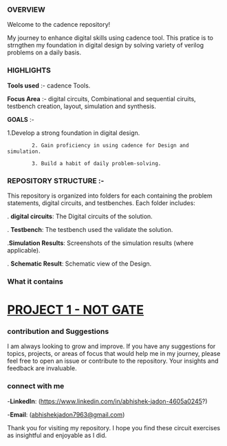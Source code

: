 ###  **OVERVIEW**
  
Welcome to the cadence repository!

My journey to enhance digital  skills using cadence tool. This pratice is to strngthen my foundation in digital design by solving variety of verilog problems on a daily basis. 

### **HIGHLIGHTS**

**Tools used** :- cadence Tools.

**Focus Area** :- digital circuits, Combinational and sequential ciruits, testbench creation, layout, simulation and synthesis.

**GOALS** :- 

1.Develop a strong foundation in digital design.

            2. Gain proficiency in using cadence for Design and simulation.
            
            3. Build a habit of daily problem-solving.

### **REPOSITORY STRUCTURE** :-
This repository is organized into folders for each containing the problem statements, digital circuits, and testbenches. Each folder includes:


. **digital circuits**: The Digital circuits of the solution.


. **Testbench**: The testbench used the validate the solution.


.**Simulation Results**: Screenshots of the simulation results (where applicable).


. **Schematic Result**: Schematic view of the Design.

### **What it contains**

# [PROJECT 1 - NOT GATE](https://github.com/abhishekjadon001/CADENCE_PROJECTS/tree/main/NOT%20GATE)

### **contribution and Suggestions**

I am always looking to grow and improve. If you have any suggestions for topics, projects, or areas of focus that would help me in my journey, please feel free to open an issue or contribute to the repository. Your insights and feedback are invaluable.

### **connect with me**

-**LinkedIn**: (https://www.linkedin.com/in/abhishek-jadon-4605a0245?)

-**Email**: (abhishekjadon7963@gmail.com)

Thank you for visiting my repository. I hope you find these circuit exercises as insightful and enjoyable as I did.
            
